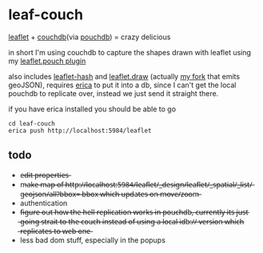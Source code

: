 leaf-couch
=========
[leaflet](http://leafletjs.com) + [couchdb](http://couchdb.apache.org/)(via [pouchdb](http://pouchdb.com/)) = crazy delicious

in short I'm using couchdb to capture the shapes drawn with leaflet using my [leaflet.pouch plugin](https://github.com/calvinmetcalf/leaflet.pouch)

also includes [leaflet-hash](https://github.com/mlevans/leaflet-hash) and [leaflet.draw](https://github.com/jacobtoye/Leaflet.draw) (actually [my fork](https://github.com/calvinmetcalf/Leaflet.draw) that emits geoJSON), requires [erica](https://github.com/benoitc/erica) to put it into a db, since I can't get the local pouchdb to replicate over, instead we just send it straight there.

if you have erica installed you should be able to go

```shell
cd leaf-couch
erica push http://localhost:5984/leaflet
```

todo
---

- e̶d̶i̶t̶ ̶p̶r̶o̶p̶e̶r̶t̶i̶e̶s̶
- m̶a̶k̶e̶ ̶m̶a̶p̶ ̶o̶f̶ ̶h̶t̶t̶p̶:̶/̶/̶l̶o̶c̶a̶l̶h̶o̶s̶t̶:̶5̶9̶8̶4̶/̶l̶e̶a̶f̶l̶e̶t̶/̶_̶d̶e̶s̶i̶g̶n̶/̶l̶e̶a̶f̶l̶e̶t̶/̶_̶s̶p̶a̶t̶i̶a̶l̶/̶_̶l̶i̶s̶t̶/̶g̶e̶o̶j̶s̶o̶n̶/̶a̶l̶l̶?̶b̶b̶o̶x̶=̶ ̶b̶b̶o̶x̶ ̶w̶h̶i̶c̶h̶ ̶u̶p̶d̶a̶t̶e̶s̶ ̶o̶n̶ ̶m̶o̶v̶e̶/̶z̶o̶o̶m̶
- authentication
- f̶i̶g̶u̶r̶e̶ ̶o̶u̶t̶ ̶h̶o̶w̶ ̶t̶h̶e̶ ̶h̶e̶l̶l̶ ̶r̶e̶p̶l̶i̶c̶a̶t̶i̶o̶n̶ ̶w̶o̶r̶k̶s̶ ̶i̶n̶ ̶p̶o̶u̶c̶h̶d̶b̶,̶ ̶c̶u̶r̶r̶e̶n̶t̶l̶y̶ ̶i̶t̶s̶ ̶j̶u̶s̶t̶ ̶g̶o̶i̶n̶g̶ ̶s̶t̶r̶a̶i̶t̶ ̶t̶o̶ ̶t̶h̶e̶ ̶c̶o̶u̶c̶h̶ ̶i̶n̶s̶t̶e̶a̶d̶ ̶o̶f̶ ̶u̶s̶i̶n̶g̶ ̶a̶ ̶l̶o̶c̶a̶l̶ ̶i̶d̶b̶:̶/̶/̶ ̶v̶e̶r̶s̶i̶o̶n̶ ̶w̶h̶i̶c̶h̶ ̶r̶e̶p̶l̶i̶c̶a̶t̶e̶s̶ ̶t̶o̶ ̶w̶e̶b̶ ̶o̶n̶e̶
- less bad dom stuff, especially in the popups
